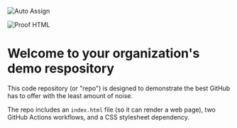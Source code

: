 ![Auto Assign](https://github.com/basaksehirss/demo-repository/actions/workflows/auto-assign.yml/badge.svg)

![Proof HTML](https://github.com/basaksehirss/demo-repository/actions/workflows/proof-html.yml/badge.svg)

# Welcome to your organization's demo respository
This code repository (or "repo") is designed to demonstrate the best GitHub has to offer with the least amount of noise.

The repo includes an `index.html` file (so it can render a web page), two GitHub Actions workflows, and a CSS stylesheet dependency.
